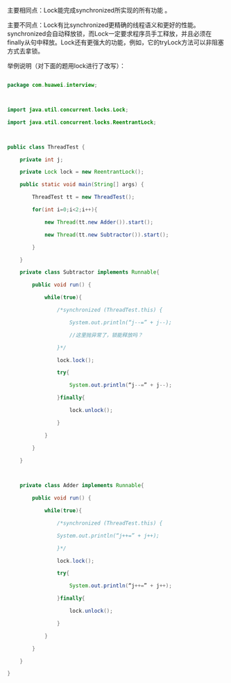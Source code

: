 主要相同点：Lock能完成synchronized所实现的所有功能 。
主要不同点：Lock有比synchronized更精确的线程语义和更好的性能。synchronized会自动释放锁，而Lock一定要求程序员手工释放，并且必须在finally从句中释放。Lock还有更强大的功能，例如，它的tryLock方法可以非阻塞方式去拿锁。 
举例说明（对下面的题用lock进行了改写）：
```java  
package com.huawei.interview;

import java.util.concurrent.locks.Lock;
import java.util.concurrent.locks.ReentrantLock;

public class ThreadTest {
	private int j;
	private Lock lock = new ReentrantLock();
	public static void main(String[] args) {
		ThreadTest tt = new ThreadTest();
		for(int i=0;i<2;i++){
			new Thread(tt.new Adder()).start();
			new Thread(tt.new Subtractor()).start();
		}
	}
	private class Subtractor implements Runnable{
		public void run() {
			while(true){
				/*synchronized (ThreadTest.this) {			
					System.out.println(“j--=” + j--);
					//这里抛异常了，锁能释放吗？
				}*/
				lock.lock();
				try{
					System.out.println(“j--=” + j--);
				}finally{
					lock.unlock();
				}
			}
		}
	}
	
	private class Adder implements Runnable{
		public void run() {
			while(true){
				/*synchronized (ThreadTest.this) {
				System.out.println(“j++=” + j++);	
				}*/
				lock.lock();
				try{
					System.out.println(“j++=” + j++);
				}finally{
					lock.unlock();
				}
			}
		}
	}
}
```